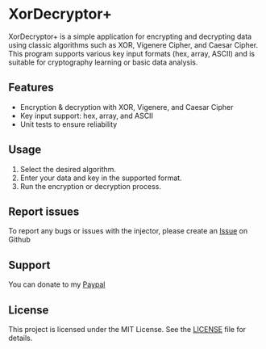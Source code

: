 # XorDecryptor+

XorDecryptor+ is a simple application for encrypting and decrypting data using classic algorithms such as XOR, Vigenere Cipher, and Caesar Cipher. This program supports various key input formats (hex, array, ASCII) and is suitable for cryptography learning or basic data analysis.

## Features
- Encryption & decryption with XOR, Vigenere, and Caesar Cipher
- Key input support: hex, array, and ASCII
- Unit tests to ensure reliability

## Usage
1. Select the desired algorithm.
2. Enter your data and key in the supported format.
3. Run the encryption or decryption process.

## Report issues
To report any bugs or issues with the injector, please create an [Issue](ISSUES) on Github

## Support
You can donate to my [Paypal](https://paypal.me/barhxr)

## License
This project is licensed under the MIT License. See the [LICENSE](LICENSE) file for details.
